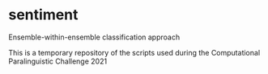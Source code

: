 # sentiment
Ensemble-within-ensemble classification approach

This is a temporary repository of the scripts used during the Computational Paralinguistic Challenge 2021
